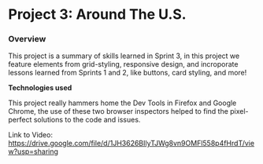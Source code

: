 # Project 3: Around The U.S.

### Overview

This project is a summary of skills learned in Sprint 3, in this project we feature elements from grid-styling, responsive design, and incroporate lessons learned from Sprints 1 and 2, like buttons, card styling, and more!

**Technologies used**

This project really hammers home the Dev Tools in Firefox and Google Chrome, the use of these two browser inspectors helped to find the pixel-perfect solutions to the code and issues.

Link to Video: https://drive.google.com/file/d/1JH3626BIlyTJWg8vn9OMFl558p4fHrdT/view?usp=sharing
